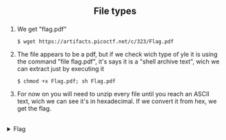 ## <p style="text-align: center;">File types</p>

<ol>
    <li>
    We get "flag.pdf"

    $ wget https://artifacts.picoctf.net/c/323/Flag.pdf
</li>
    <li>
    The file appears to be a pdf, but if we check wich type of yle it is using the command "file flag.pdf", it's says it is a "shell archive text", wich we can extract just by executing it

    $ chmod +x Flag.pdf; sh Flag.pdf
</li>
    <li>
    For now on you will need to unzip every file until you reach an ASCII text, wich we can see it's in hexadecimal. If we convert it from hex, we get the flag. 
</li>
</ol>
<br/>
<details>
    <summary> Flag </summary>
    
    picoCTF{f1len@m3_m@n1pul@t10n_f0r_0b2cur17y_3c79c5ba}
</details>